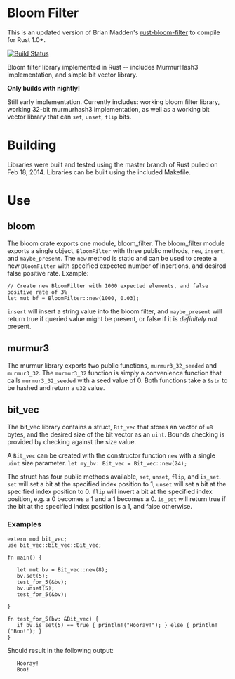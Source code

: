 Bloom Filter
=================

This is an updated version of Brian Madden's [rust-bloom-filter](https://github.com/brianmadden/rust-bloom-filter)
to compile for Rust 1.0+.

[![Build Status](https://travis-ci.org/jonalmeida/bloom-filter.svg?branch=master)](https://travis-ci.org/jonalmeida/bloom-filter)

Bloom filter library implemented in Rust -- includes MurmurHash3
implementation, and simple bit vector library.

**Only builds with nightly!**

Still early implementation. Currently includes: working bloom filter
library, working 32-bit murmurhash3 implementation, as well as a
working bit vector library that can `set`, `unset`, `flip` bits.

Building
========

Libraries were built and tested using the master branch of Rust pulled
on Feb 18, 2014. Libraries can be built using the included Makefile.

Use
===
bloom
-----
The bloom crate exports one module, bloom_filter. The bloom_filter
module exports a single object, `BloomFilter` with three public methods,
`new`, `insert`, and `maybe_present`. The `new` method is static and
can be used to create a new `BloomFilter` with specified expected number
of insertions, and desired false positive rate. Example:

	// Create new BloomFilter with 1000 expected elements, and false positive rate of 3%
	let mut bf = BloomFilter::new(1000, 0.03);

`insert` will insert a string value into the bloom filter, and
`maybe_present` will return true if queried value might be present, or
false if it is *definitely not* present.


murmur3
-------

The murmur library exports two public functions, `murmur3_32_seeded`
and `murmur3_32`. The `murmur3_32` function is simply a convenience
function that calls `murmur3_32_seeded` with a seed value of 0. Both
functions take a `&str` to be hashed and return a `u32` value.


bit_vec
-------

The bit_vec library contains a struct, `Bit_vec` that stores an vector
of `u8` bytes, and the desired size of the bit vector as an
`uint`. Bounds checking is provided by checking against the size
value.

A `Bit_vec` can be created with the constructor function `new` with
a single `uint` size parameter.
`let my_bv: Bit_vec = Bit_vec::new(24);`

The struct has four public methods available, `set`, `unset`, `flip`,
and `is_set`. `set` will set a bit at the specified index position to
1, `unset` will set a bit at the specified index position to 0. `flip`
will invert a bit at the specified index position, e.g. a 0 becomes a
1 and a 1 becomes a 0. `is_set` will return true if the bit at the
specified index position is a 1, and false otherwise.

### Examples

	extern mod bit_vec;
	use bit_vec::bit_vec::Bit_vec;

	fn main() {

       let mut bv = Bit_vec::new(8);
       bv.set(5);
       test_for_5(&bv);
       bv.unset(5);
       test_for_5(&bv);

	}

	fn test_for_5(bv: &Bit_vec) {
       if bv.is_set(5) == true { println!("Hooray!"); } else { println!("Boo!"); }
	}


Should result in the following output:

	   Hooray!
	   Boo!
